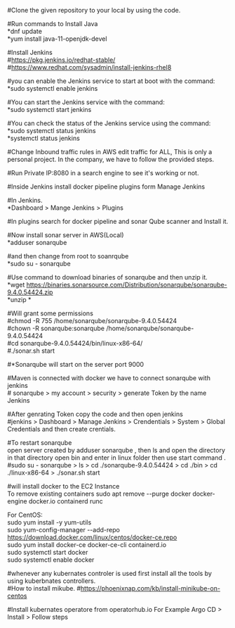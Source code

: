 #Clone the given repository to your local by using the code.

#Run commands to Install Java
    <br>
    *dnf update
    <br>
    *yum install java-11-openjdk-devel

#Install Jenkins
    <br>
    #https://pkg.jenkins.io/redhat-stable/
    <br>
    #https://www.redhat.com/sysadmin/install-jenkins-rhel8

#you can enable the Jenkins service to start at boot with the command:
    <br>
    *sudo systemctl enable jenkins

#You can start the Jenkins service with the command:
    <br>
    *sudo systemctl start jenkins

#You can check the status of the Jenkins service using the command:
    <br>
    *sudo systemctl status jenkins
    <br>
    *systemctl status jenkins

#Change Inbound traffic rules in AWS edit traffic for ALL, This is only a personal project. In the company, we have to follow the provided steps.

#Run Private IP:8080 in a search engine to see it's working or not.

#Inside Jenkins install docker pipeline plugins form Manage Jenkins

#In Jenkins.
<br>
    *Dashboard > Mange Jenkins > Plugins

#In plugins search for docker pipeline and sonar Qube scanner and Install it.

#Now install sonar server in AWS(Local)
    <br>
    *adduser sonarqube

#and then change from root to  soanrqube
    <br>
    *sudo su - sonarqube

#Use command to download binaries of sonarqube and then unzip it.
    <br>
    *wget https://binaries.sonarsource.com/Distribution/sonarqube/sonarqube-9.4.0.54424.zip
    <br>
    *unzip *

#Will grant some permissions
    <br>
    #chmod -R 755 /home/sonarqube/sonarqube-9.4.0.54424
    <br>
    #chown -R sonarqube:sonarqube /home/sonarqube/sonarqube-9.4.0.54424
    <br>
    #cd sonarqube-9.4.0.54424/bin/linux-x86-64/
    <br>
    #./sonar.sh start

#*Sonarqube will start on the server port 9000

#Maven is connected with docker we have to connect sonarqube with jenkins
    <br>
    # sonarqube > my account > security > generate Token by the name Jenkins

#After genrating Token copy the code and then open jenkins
   <br>   #jenkins  >  Dashboard > Manage Jenkins > Crendentials > System > Global Credentials and then create crentials.

#To restart sonarqube
<br>
open server created by adduser sonarqube , then  ls and open the directory in that directory open bin and enter in linux folder then use start command .
<br>
#sudo su - sonarqube  >  ls >  cd ./sonarqube-9.4.0.54424 > cd ./bin > cd ./linux-x86-64 > ./sonar.sh start


#will install docker to the EC2 Instance
<br>
To remove existing containers 
sudo apt remove --purge docker docker-engine docker.io containerd runc

For CentOS:
<br>
sudo yum install -y yum-utils
<br>
sudo yum-config-manager --add-repo https://download.docker.com/linux/centos/docker-ce.repo
<br>
sudo yum install docker-ce docker-ce-cli containerd.io
<br>
sudo systemctl start docker
<br>
sudo systemctl enable docker

#whenever any kubernates controler is  used first install all the tools by using kuberbnates controllers. 
<br>
#How to install mikube. 
#https://phoenixnap.com/kb/install-minikube-on-centos

#Install kubernates operatore from operatorhub.io
For Example 
Argo CD > Install > Follow steps